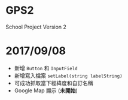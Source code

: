 # GPS2
School Project Version 2

# 2017/09/08

* 新增 `Button` 和 `InputField`
* 新增寫入檔案 `setLabel(string labelString)`
* 可成功抓取當下經緯度和自訂名稱
* Google Map 顯示 (**未開始**)